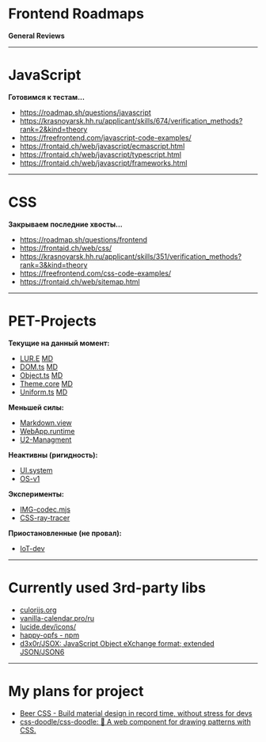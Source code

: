 # Frontend Roadmaps

**General Reviews**

---
# JavaScript

**Готовимся к тестам...**
- https://roadmap.sh/questions/javascript
- https://krasnoyarsk.hh.ru/applicant/skills/674/verification_methods?rank=2&kind=theory
- https://freefrontend.com/javascript-code-examples/
- https://frontaid.ch/web/javascript/ecmascript.html
- https://frontaid.ch/web/javascript/typescript.html
- https://frontaid.ch/web/javascript/frameworks.html

---
# CSS

**Закрываем последние хвосты...**
- https://roadmap.sh/questions/frontend
- https://frontaid.ch/web/css/
- https://krasnoyarsk.hh.ru/applicant/skills/351/verification_methods?rank=3&kind=theory
- https://freefrontend.com/css-code-examples/
- https://frontaid.ch/web/sitemap.html

---
# PET-Projects

**Текущие на данный момент:**
- [LUR.E](https://github.com/unite-2-re/lur.e) [MD](LUR-E.md)
- [DOM.ts](https://github.com/unite-2-re/dom.ts) [MD](DOM.md)
- [Object.ts](https://github.com/unite-2-re/object.ts) [MD](Object.md)
- [Theme.core](https://github.com/unite-2-re/theme.core) [MD](Theme.md)
- [Uniform.ts](https://github.com/unite-2-re/uniform.ts) [MD](Uniform.md)

**Меньшей силы:**
- [Markdown.view](https://github.com/unite-2-re/markdown.view)
- [WebApp.runtime](https://github.com/unite-2-re/webapp.runtime)
- [U2-Managment](https://github.com/unite-2-re/unite-2.man)

**Неактивны (ригидность):**
- [UI.system](https://github.com/unite-2-re/ui.system)
- [OS-v1](https://github.com/unite-2-re/OS.u2re.space)

**Эксперименты:**
- [IMG-codec.mjs](https://github.com/u2re-dev/img-code.mjs)
- [CSS-ray-tracer](https://github.com/u2re-dev/CSS-ray-tracer)

**Приостановленные (не провал):**
- [IoT-dev](https://github.com/u2re-dev/IoT-dev)

---
# Currently used 3rd-party libs

- [culorijs.org](https://culorijs.org/)
- [vanilla-calendar.pro/ru](https://vanilla-calendar.pro/ru)
- [lucide.dev/icons/](https://lucide.dev/icons/)
- [happy-opfs - npm](https://www.npmjs.com/package/happy-opfs)
- [d3x0r/JSOX: JavaScript Object eXchange format; extended JSON/JSON6](https://github.com/d3x0r/JSOX)

---
# My plans for project

- [Beer CSS - Build material design in record time, without stress for devs](https://www.beercss.com/)
- [css-doodle/css-doodle: 🎨 A web component for drawing patterns with CSS.](https://github.com/css-doodle/css-doodle)

